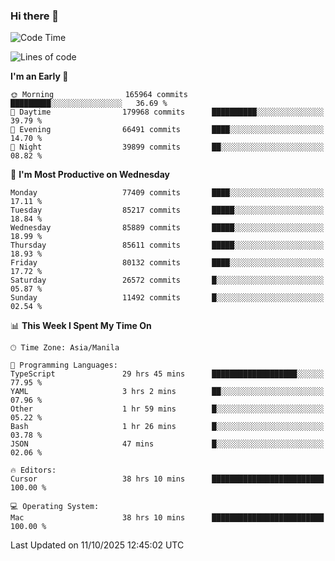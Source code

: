 ### Hi there 👋

<!--START_SECTION:waka-->
![Code Time](http://img.shields.io/badge/Code%20Time-6%2C380%20hrs%2047%20mins-blue)

![Lines of code](https://img.shields.io/badge/From%20Hello%20World%20I%27ve%20Written-148.9%20million%20lines%20of%20code-blue)

**I'm an Early 🐤** 

```text
🌞 Morning                165964 commits      █████████░░░░░░░░░░░░░░░░   36.69 % 
🌆 Daytime                179968 commits      ██████████░░░░░░░░░░░░░░░   39.79 % 
🌃 Evening                66491 commits       ████░░░░░░░░░░░░░░░░░░░░░   14.70 % 
🌙 Night                  39899 commits       ██░░░░░░░░░░░░░░░░░░░░░░░   08.82 % 
```
📅 **I'm Most Productive on Wednesday** 

```text
Monday                   77409 commits       ████░░░░░░░░░░░░░░░░░░░░░   17.11 % 
Tuesday                  85217 commits       █████░░░░░░░░░░░░░░░░░░░░   18.84 % 
Wednesday                85889 commits       █████░░░░░░░░░░░░░░░░░░░░   18.99 % 
Thursday                 85611 commits       █████░░░░░░░░░░░░░░░░░░░░   18.93 % 
Friday                   80132 commits       ████░░░░░░░░░░░░░░░░░░░░░   17.72 % 
Saturday                 26572 commits       █░░░░░░░░░░░░░░░░░░░░░░░░   05.87 % 
Sunday                   11492 commits       █░░░░░░░░░░░░░░░░░░░░░░░░   02.54 % 
```


📊 **This Week I Spent My Time On** 

```text
🕑︎ Time Zone: Asia/Manila

💬 Programming Languages: 
TypeScript               29 hrs 45 mins      ███████████████████░░░░░░   77.95 % 
YAML                     3 hrs 2 mins        ██░░░░░░░░░░░░░░░░░░░░░░░   07.96 % 
Other                    1 hr 59 mins        █░░░░░░░░░░░░░░░░░░░░░░░░   05.22 % 
Bash                     1 hr 26 mins        █░░░░░░░░░░░░░░░░░░░░░░░░   03.78 % 
JSON                     47 mins             █░░░░░░░░░░░░░░░░░░░░░░░░   02.06 % 

🔥 Editors: 
Cursor                   38 hrs 10 mins      █████████████████████████   100.00 % 

💻 Operating System: 
Mac                      38 hrs 10 mins      █████████████████████████   100.00 % 
```


 Last Updated on 11/10/2025 12:45:02 UTC
<!--END_SECTION:waka-->


<!--
**rad182/rad182** is a ✨ _special_ ✨ repository because its `README.md` (this file) appears on your GitHub profile.

Here are some ideas to get you started:

- 🔭 I’m currently working on ...
- 🌱 I’m currently learning ...
- 👯 I’m looking to collaborate on ...
- 🤔 I’m looking for help with ...
- 💬 Ask me about ...
- 📫 How to reach me: ...
- 😄 Pronouns: ...
- ⚡ Fun fact: ...
-->

